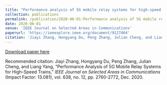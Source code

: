 ```yaml
---
title: "Performance analysis of 5G mobile relay systems for high-speed trains"
collection: publications
permalink: /publication/2020-06-01-Performance analysis of 5G mobile relay systems for high-speed trains
date: 2020-06-01
venue: 'IEEE Journal on Selected Areas in Communications'
paperurl: 'https://ieeexplore.ieee.org/document/9127464'
citation: 'Jiayi Zhang, Hongyang Du, Peng Zhang, Julian Cheng, and Liang Yang, “Performance Analysis of 5G Mobile Relay Systems for High-Speed Trains,” <i>IEEE Journal on Selected Areas in Communications</i> (Impact Factor: 13.081), vol. 638, no. 12, pp. 2760-2772, Dec. 2020.'
---
```


[Download paper here](https://ieeexplore.ieee.org/document/9127464)

Recommended citation: Jiayi Zhang, Hongyang Du, Peng Zhang, Julian Cheng, and Liang Yang, “Performance Analysis of 5G Mobile Relay Systems for High-Speed Trains,” <i>IEEE Journal on Selected Areas in Communications</i> (Impact Factor: 13.081), vol. 638, no. 12, pp. 2760-2772, Dec. 2020.